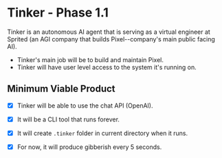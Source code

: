 # Tinker - Phase 1.1

Tinker is an autonomous AI agent that is serving as a virtual engineer at Sprited (an AGI company that builds Pixel--company's main public facing AI). 

- Tinker's main job will be to build and maintain Pixel.
- Tinker will have user level access to the system it's running on.

## Minimum Viable Product

- [x] Tinker will be able to use the chat API (OpenAI).
- [x] It will be a CLI tool that runs forever.
- [x] It will create `.tinker` folder in current directory when it runs.
- [x] For now, it will produce gibberish every 5 seconds.


